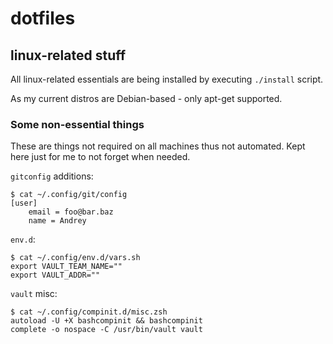# dotfiles

## linux-related stuff

All linux-related essentials are being installed by executing `./install` script.

As my current distros are Debian-based - only apt-get supported.

### Some non-essential things

These are things not required on all machines thus not automated. Kept here just for me to not forget when needed.

`gitconfig` additions:
```
$ cat ~/.config/git/config
[user]
    email = foo@bar.baz
    name = Andrey
```

`env.d`:
```
$ cat ~/.config/env.d/vars.sh
export VAULT_TEAM_NAME=""
export VAULT_ADDR=""
```

`vault` misc:
```
$ cat ~/.config/compinit.d/misc.zsh
autoload -U +X bashcompinit && bashcompinit
complete -o nospace -C /usr/bin/vault vault
```
